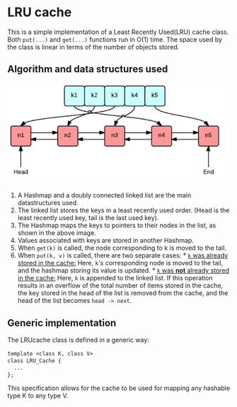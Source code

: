 # LRU cache

This is a simple implementation of a Least Recently Used(LRU) cache class. Both `put(...)` and `get(...)` functions run in O(1) time. The space used by the class is linear in terms of the number of objects stored.

## Algorithm and data structures used

![LRU cache data structure visualization](visual.png)

  1. A Hashmap and a doubly connected linked list are the main datastructures used.
  2. The linked list stores the keys in a least recently used order. (Head is the least recently used key, tail is the last used key).
  3. The Hashmap maps the keys to pointers to their nodes in the list, as shown in the above image.
  4. Values associated with keys are stored in another Hashmap.
  5. When `get(k)` is called, the node corresponding to k is moved to the tail.
  6. When `put(k, v)` is called, there are two separate cases:
    * <ins>`k` was already stored in the cache:</ins>
    Here, `k`'s corresponding node is moved to the tail, and the hashmap storing its value is updated.
    * <ins>`k` was  **not** already stored in the cache:</ins>
    Here, `k` is appended to the linked list. If this operation results in an overflow of the total number of items stored in the cache, the key stored in the head of the list is removed from the cache, and the head of the list becomes `head -> next`.

## Generic implementation

The LRUcache class is defined in a generic way:

    template <class K, class V>
    class LRU_Cache {
      ...
    };

This specification allows for the cache to be used for mapping any hashable type K to any type V.
